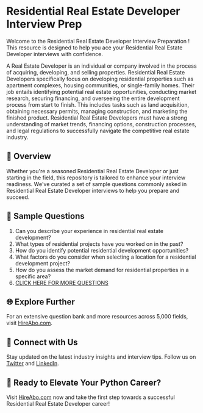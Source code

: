# Residential Real Estate Developer Interview Prep

Welcome to the Residential Real Estate Developer Interview Preparation ! This resource is designed to help you ace your Residential Real Estate Developer interviews with confidence.

A Real Estate Developer is an individual or company involved in the process of acquiring, developing, and selling properties. Residential Real Estate Developers specifically focus on developing residential properties such as apartment complexes, housing communities, or single-family homes. Their job entails identifying potential real estate opportunities, conducting market research, securing financing, and overseeing the entire development process from start to finish. This includes tasks such as land acquisition, obtaining necessary permits, managing construction, and marketing the finished product. Residential Real Estate Developers must have a strong understanding of market trends, financing options, construction processes, and legal regulations to successfully navigate the competitive real estate industry.

## 🚀 Overview

Whether you're a seasoned Residential Real Estate Developer or just starting in the field, this repository is tailored to enhance your interview readiness. We've curated a set of sample questions commonly asked in Residential Real Estate Developer interviews to help you prepare and succeed.

## 📝 Sample Questions

1. Can you describe your experience in residential real estate development?
2. What types of residential projects have you worked on in the past?
3. How do you identify potential residential development opportunities?
4. What factors do you consider when selecting a location for a residential development project?
5. How do you assess the market demand for residential properties in a specific area?
6. [CLICK HERE FOR MORE QUESTIONS](https://hireabo.com/job/21_3_10/Residential%20Real%20Estate%20Developer)

## 🌐 Explore Further

For an extensive question bank and more resources across 5,000 fields, visit [HireAbo.com](https://www.hireabo.com).

## 📱 Connect with Us

Stay updated on the latest industry insights and interview tips. Follow us on [Twitter](https://twitter.com/hireabo) and [LinkedIn](https://www.linkedin.com/in/hire-abo-3609972a8/).

## 🚀 Ready to Elevate Your Python Career?

Visit [HireAbo.com](https://www.hireabo.com) now and take the first step towards a successful Residential Real Estate Developer career!